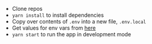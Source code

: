 
* Clone repos
* `yarn install` to install dependencies
* Copy over contents of `.env` into a new file, `.env.local`
* Get values for env vars from [here](https://us-west-2.console.aws.amazon.com/cognito/home?region=us-west-2)
* `yarn start` to run the app in development mode
